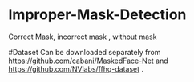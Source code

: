 # Improper-Mask-Detection
Correct Mask, incorrect mask , without mask

#Dataset
Can be downloaded separately from https://github.com/cabani/MaskedFace-Net and https://github.com/NVlabs/ffhq-dataset .


